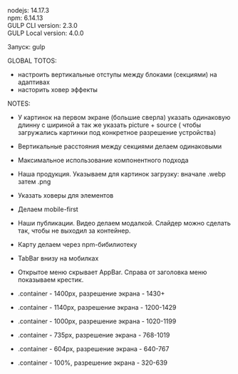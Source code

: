 nodejs: 14.17.3     
npm: 6.14.13        
GULP CLI version: 2.3.0      
GULP Local version: 4.0.0         

Запуск: gulp    

GLOBAL TOTOS:
- настроить вертикальные отступы между блоками (секциями) на адаптивах  
- насторить ховер эффекты   

NOTES: 
- У картинок на первом экране (большие сверла) указать одинаковую длинну с шириной а так же указать picture + source ( чтобы загружались картинки под конкретное разрешение устройства)
- Вертикальные расстояния между секциями делаем одинаковыми
- Максимальное использование компонентного подхода
- Наша продукция. Указываем для картинок загрузку: вначале .webp затем .png
- Указать ховеры для элементов
- Делаем mobile-first
- Наши публикации. Видео делаем модалкой. Слайдер можно сделать так, чтобы не выходил за контейнер.
- Карту делаем через npm-бибилиотеку
- TabBar внизу на мобилках
- Открытое меню скрывает AppBar. Справа от заголовка меню показываем крестик.

- .container - 1400px, разрешение экрана - 1430+
- .container - 1140px, разрешение экрана - 1200-1429
- .container - 1000px, разрешение экрана - 1020-1199
- .container - 735px, разрешение экрана - 768-1019
- .container - 604px, разрешение экрана - 640-767
- .container - 100%, разрешение экрана - 320-639